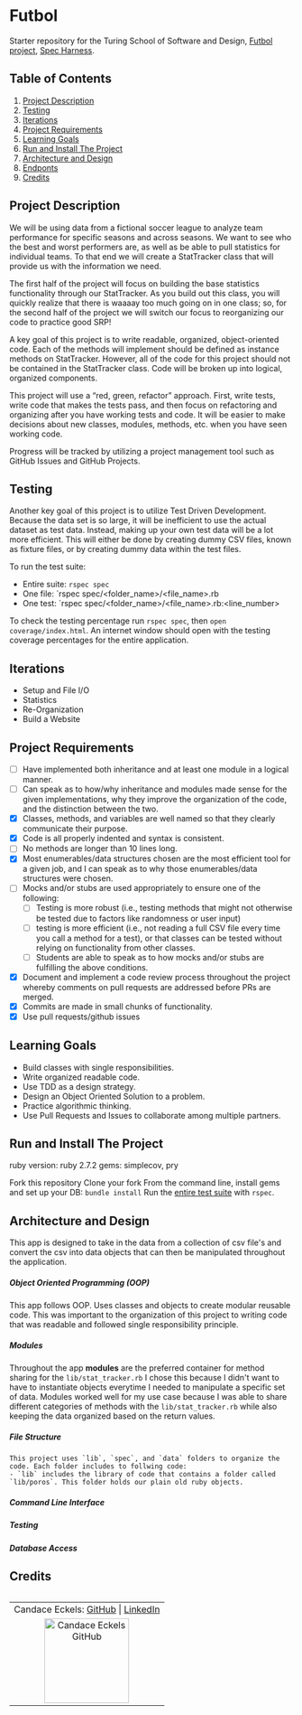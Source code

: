 # Futbol

Starter repository for the Turing School of Software and Design, [Futbol project](https://backend.turing.edu/module1/projects/futbol/), [Spec Harness](https://github.com/turingschool-examples/futbol_spec_harness/blob/main/spec/stat_tracker_spec.rb).

## Table of Contents
  1. [Project Description](#project-description)
  2. [Testing](#testing)
  3. [Iterations](#iterations)
  4. [Project Requirements](#project-requirements)
  5. [Learning Goals](#learning-goals)
  6. [Run and Install The Project](#run-and-install-the-project)
  7. [Architecture and Design](#architecture-and-design)
  8. [Endponts](#endpoints)
  9. [Credits](#credits)

## Project Description
We will be using data from a fictional soccer league to analyze team performance for specific seasons and across seasons. We want to see who the best and worst performers are, as well as be able to pull statistics for individual teams. To that end we will create a StatTracker class that will provide us with the information we need.

The first half of the project will focus on building the base statistics functionality through our StatTracker. As you build out this class, you will quickly realize that there is waaaay too much going on in one class; so, for the second half of the project we will switch our focus to reorganizing our code to practice good SRP!

A key goal of this project is to write readable, organized, object-oriented code. Each of the methods will implement should be defined as instance methods on StatTracker. However, all of the code for this project should not be contained in the StatTracker class. Code will be broken up into logical, organized components.

This project will use a “red, green, refactor” approach. First, write tests, write code that makes the tests pass, and then focus on refactoring and organizing after you have working tests and code. It will be easier to make decisions about new classes, modules, methods, etc. when you have seen working code.

Progress will be tracked by utilizing a project management tool such as GitHub Issues and GitHub Projects.

## Testing
Another key goal of this project is to utilize Test Driven Development. Because the data set is so large, it will be inefficient to use the actual dataset as test data. Instead, making up your own test data will be a lot more efficient. This will either be done by creating dummy CSV files, known as fixture files, or by creating dummy data within the test files.

To run the test suite:
 - Entire suite: `rspec spec`
 - One file: `rspec spec/<folder_name>/<file_name>.rb
 - One test: `rspec spec/<folder_name>/<file_name>.rb:<line_number>

To check the testing percentage run `rspec spec`, then `open coverage/index.html`. An internet window should open with the testing coverage percentages for the entire application.

## Iterations
  - Setup and File I/O
  - Statistics
  - Re-Organization
  - Build a Website

## Project Requirements
  - [ ] Have implemented both inheritance and at least one module in a logical manner. 
  - [ ] Can speak as to how/why inheritance and modules made sense for the given implementations, 
    why they improve the organization of the code, and the distinction between the two.
  - [x] Classes, methods, and variables are well named so that they clearly communicate their purpose. 
  - [x] Code is all properly indented and syntax is consistent. 
  - [ ] No methods are longer than 10 lines long. 
  - [x] Most enumerables/data structures chosen are the most efficient tool for a given job, 
    and I can speak as to why those enumerables/data structures were chosen.
  - [ ] Mocks and/or stubs are used appropriately to ensure one of the following: 
    - [ ] Testing is more robust (i.e., testing methods that might not otherwise be tested due to factors like randomness or user input) 
    - [ ] testing is more efficient (i.e., not reading a full CSV file every time you call a method for a test), 
      or that classes can be tested without relying on functionality from other classes. 
    - [ ] Students are able to speak as to how mocks and/or stubs are fulfilling the above conditions. 
  - [x] Document and implement a code review process throughout the project whereby comments on pull requests are addressed before PRs are merged. 
  - [x] Commits are made in small chunks of functionality. 
  - [x] Use pull requests/github issues

## Learning Goals
  - Build classes with single responsibilities.
  - Write organized readable code.
  - Use TDD as a design strategy.
  - Design an Object Oriented Solution to a problem.
  - Practice algorithmic thinking.
  - Use Pull Requests and Issues to collaborate among multiple partners.

## Run and Install The Project
  ruby version: ruby 2.7.2
  gems: simplecov, pry

  Fork this repository
  Clone your fork
  From the command line, install gems and set up your DB:
    `bundle install`
    Run the [entire test suite](#testing) with `rspec`.

## Architecture and Design

  This app is designed to take in the data from a collection of csv file's and convert the csv into data objects that can then be manipulated throughout the application. 

  ##### Object Oriented Programming (OOP)

  This app follows OOP. Uses classes and objects to create modular reusable code. This was important to the organization of this project to writing code that was readable and followed single responsibility principle. 
  
  ##### Modules
  Throughout the app **modules** are the preferred container for method sharing for the `lib/stat_tracker.rb` I chose this because I didn't want to have to instantiate objects everytime I needed to manipulate a specific set of data. Modules worked well for my use case because I was able to share different categories of methods with the `lib/stat_tracker.rb` while also keeping the data organized based on the return values.

  ##### File Structure

    This project uses `lib`, `spec`, and `data` folders to organize the code. Each folder includes to follwing code:
    - `lib` includes the library of code that contains a folder called `lib/poros`. This folder holds our plain old ruby objects. 
  ##### Command Line Interface
  ##### Testing
  ##### Database Access


## Credits
<table align="left">
    <tr>
        <td align="left"> Candace Eckels: <a href="https://github.com/cece-132">GitHub</a> | <a href="https://www.linkedin.com/in/candace-eckels-b66089201/">LinkedIn</a></td>
    </tr>
        <td align="center"><img src="https://avatars.githubusercontent.com/u/100653933?v=4" alt="Candace Eckels GitHub" width="150" height="auto" />
        </td>
 </table>